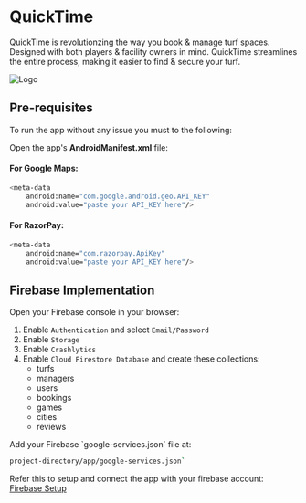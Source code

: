 # QuickTime

QuickTime is revolutionzing the way you book & manage turf spaces. Designed with both players & facility owners in mind.
QuickTime streamlines the entire process, making it easier to find & secure your turf.

![Logo](https://github.com/soumilj94/quick-book/blob/main/Logo.png)
## Pre-requisites

To run the app without any issue you must to the following:

Open the app's **AndroidManifest.xml** file:

#### For Google Maps:
```bash
<meta-data
    android:name="com.google.android.geo.API_KEY"
    android:value="paste your API_KEY here"/>
```
#### For RazorPay:
```bash
<meta-data
    android:name="com.razorpay.ApiKey"
    android:value="paste your API_KEY here"/>
```
## Firebase Implementation
Open your Firebase console in your browser:
1. Enable `Authentication` and select `Email/Password`
2. Enable `Storage`
3. Enable `Crashlytics`
4. Enable `Cloud Firestore Database` and create these collections:
    - turfs
    - managers
    - users
    - bookings
    - games
    - cities
    - reviews
  
<p>Add your Firebase `google-services.json` file at:

```bash
project-directory/app/google-services.json`
```

Refer this to setup and connect the app with your firebase account:
[Firebase Setup](https://firebase.google.com/docs/android/setup)
